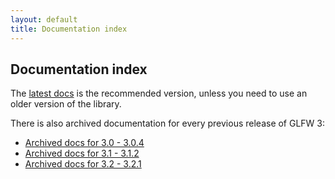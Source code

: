 ```yaml
---
layout: default
title: Documentation index
---
```


## Documentation index

The [latest docs](/docs/latest/) is the recommended version, unless you need to
use an older version of the library.

There is also archived documentation for every previous release of GLFW 3:

 - [Archived docs for 3.0 - 3.0.4](/docs/3.0/)
 - [Archived docs for 3.1 - 3.1.2](/docs/3.1/)
 - [Archived docs for 3.2 - 3.2.1](/docs/3.2/)

